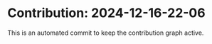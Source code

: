 # Contribution: 2024-12-16-22-06
This is an automated commit to keep the contribution graph active.
